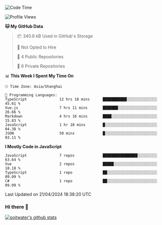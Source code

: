<!--START_SECTION:waka-->
![Code Time](http://img.shields.io/badge/Code%20Time-3%2C369%20hrs%2012%20mins-blue)

![Profile Views](http://img.shields.io/badge/Profile%20Views-0-blue)

**🐱 My GitHub Data** 

> 📦 340.6 kB Used in GitHub's Storage 
 > 
> 🚫 Not Opted to Hire
 > 
> 📜 4 Public Repositories 
 > 
> 🔑 6 Private Repositories 
 > 
📊 **This Week I Spent My Time On** 

```text
🕑︎ Time Zone: Asia/Shanghai

💬 Programming Languages: 
TypeScript               12 hrs 18 mins      ███████████░░░░░░░░░░░░░░   45.61 % 
Vue.js                   7 hrs 11 mins       ███████░░░░░░░░░░░░░░░░░░   26.66 % 
Markdown                 4 hrs 16 mins       ████░░░░░░░░░░░░░░░░░░░░░   15.83 % 
JavaScript               1 hr 10 mins        █░░░░░░░░░░░░░░░░░░░░░░░░   04.38 % 
JSON                     50 mins             █░░░░░░░░░░░░░░░░░░░░░░░░   03.11 % 
```

**I Mostly Code in JavaScript** 

```text
JavaScript               7 repos             ████████████████░░░░░░░░░   63.64 % 
Vue                      2 repos             █████░░░░░░░░░░░░░░░░░░░░   18.18 % 
TypeScript               1 repo              ██░░░░░░░░░░░░░░░░░░░░░░░   09.09 % 
C#                       1 repo              ██░░░░░░░░░░░░░░░░░░░░░░░   09.09 % 
```




 Last Updated on 21/04/2024 18:38:20 UTC
<!--END_SECTION:waka-->

### Hi there 👋
[![soitwater's github stats](https://github-readme-stats.vercel.app/api?username=soitwater)](https://github.com/soitwater/github-readme-stats)
